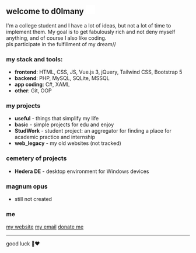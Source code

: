 ## welcome to d0lmany <img src="lol.svg" width="25" height="25">
I'm a college student and I have a lot of ideas, but not a lot of time to implement them. My goal is to get fabulously rich and not deny myself anything, and of course I also like coding.  
pls participate in the fulfillment of my dream//  
### my stack and tools:
- **frontend**: HTML, CSS, JS, Vue.js 3, jQuery, Tailwind CSS, Bootstrap 5
- **backend**: PHP, MySQL, SQLite, MSSQL
- **app coding**: C#, XAML
- **other**: Git, OOP
  
### my projects
- **useful** - things that simplify my life
- **basic** - simple projects for edu and enjoy
- **StudWork** - student project: an aggregator for finding a place for academic practice and internship
- **web_legacy** - my old websites (not tracked)

### cemetery of projects
- **Hedera DE** - desktop environment for Windows devices

### magnum opus
- still not created

### me
[my website](https://d0lmany.netlify.app) 
[my email](mailto:d0lmany.is.god@gmail.com)
[donate me](https://www.donationalerts.com/r/d0lmany)

***
good luck 💞❤️
